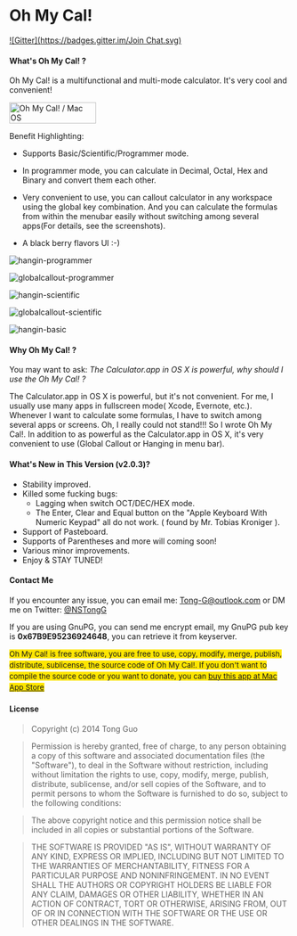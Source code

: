 # Oh My Cal!
[![Gitter](https://badges.gitter.im/Join Chat.svg)](https://gitter.im/TongG/Oh-My-Cal?utm_source=badge&utm_medium=badge&utm_campaign=pr-badge&utm_content=badge)

#### What's Oh My Cal! ?
Oh My Cal! is a multifunctional and multi-mode calculator. It's very cool and convenient!

<p>
	<a href="https://itunes.apple.com/app/oh-my-cal!/id916544190?l=en&mt=12"><img src="http://i.imgbox.com/ALR2Xgvf.png" alt="Oh My Cal! / Mac OS" title="Oh My Cal! / Mac OS" border="0" width="156" height="38" /></a> 
</p>

Benefit Highlighting:

* Supports Basic/Scientific/Programmer mode.

* In programmer mode, you can calculate in Decimal, Octal, Hex and Binary and convert them each other.

* Very convenient to use, you can callout calculator in any workspace using the global key combination. And you can calculate the formulas from within the menubar easily without switching among several apps(For details, see the screenshots).

* A black berry flavors UI :-)

![hangin-programmer](http://i.imgbox.com/S229p48K.png)

![globalcallout-programmer](http://i.imgbox.com/gpiJbG11.png)

![hangin-scientific](http://i.imgbox.com/ZavWq8eF.png)

![globalcallout-scientific](http://i.imgbox.com/Zb10sKyC.png)

![hangin-basic](http://i.imgbox.com/dTMWQKlW.png)

#### Why Oh My Cal! ?
You may want to ask: *The Calculator.app in OS X is powerful, why should I use the Oh My Cal! ?*

The Calculator.app in OS X is powerful, but it's not convenient. For me, I usually use many apps in fullscreen mode( Xcode, Evernote, etc.). Whenever I want to calculate some formulas, I have to switch among several apps or screens. Oh, I really could not stand!!! So I wrote Oh My Cal!. In addition to as powerful as the Calculator.app in OS X, it's very convenient to use (Global Callout or Hanging in menu bar).

#### What's New in This Version (v2.0.3)?

* Stability improved.
* Killed some fucking bugs:
    * Lagging when switch OCT/DEC/HEX mode.
    *  The Enter, Clear and Equal button on the "Apple Keyboard With Numeric Keypad" all do not work. ( found by Mr. Tobias Kroniger ).
* Support of Pasteboard.
* Supports of Parentheses and more will coming soon!
* Various minor improvements.
* Enjoy & STAY TUNED!

#### Contact Me
If you encounter any issue, you can email me: <Tong-G@outlook.com> or DM me on Twitter: [ @NSTongG ]( https://twitter.com/NSTongG )

If you are using GnuPG, you can send me encrypt email, my GnuPG pub key is **0x67B9E95236924648**, you can retrieve it from keyserver.

<span style="font-size:10pt;line-height:1.5;background-color:#FFE500;"> Oh My Cal! is free software, you are free to use, copy, modify, merge, publish, distribute, sublicense, the source code of Oh My Cal!. If you don't want to compile the source code or you want to donate, you can [ buy this app at Mac App Store ](https://itunes.apple.com/app/oh-my-cal!/id916544190?l=en&mt=12) </span>

#### License
> Copyright (c) 2014 Tong Guo

> Permission is hereby granted, free of charge, to any person obtaining a copy of this software and associated documentation files (the "Software"), to deal in the Software without restriction, including without limitation the rights to use, copy, modify, merge, publish, distribute, sublicense, and/or sell copies of the Software, and to permit persons to whom the Software is furnished to do so, subject to the following conditions:

> The above copyright notice and this permission notice shall be included in all copies or substantial portions of the Software.

> THE SOFTWARE IS PROVIDED "AS IS", WITHOUT WARRANTY OF ANY KIND, EXPRESS OR IMPLIED, INCLUDING BUT NOT LIMITED TO THE WARRANTIES OF MERCHANTABILITY, FITNESS FOR A PARTICULAR PURPOSE AND NONINFRINGEMENT. IN NO EVENT SHALL THE AUTHORS OR COPYRIGHT HOLDERS BE LIABLE FOR ANY CLAIM, DAMAGES OR OTHER LIABILITY, WHETHER IN AN ACTION OF CONTRACT, TORT OR OTHERWISE, ARISING FROM, OUT OF OR IN CONNECTION WITH THE SOFTWARE OR THE USE OR OTHER DEALINGS IN THE SOFTWARE.